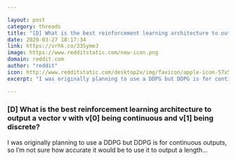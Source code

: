 ```yaml
---

layout: post
category: threads
title: "[D] What is the best reinforcement learning architecture to output a vector v with v[0] being continuous and v[1] being discrete?"
date: 2020-03-27 18:17:34
link: https://vrhk.co/33SymeJ
image: https://www.redditstatic.com/new-icon.png
domain: reddit.com
author: "reddit"
icon: http://www.redditstatic.com/desktop2x/img/favicon/apple-icon-57x57.png
excerpt: "I was originally planning to use a DDPG but DDPG is for continuous outputs, so I’m not sure how accurate it would be to use it to output a length..."

---
```


### [D] What is the best reinforcement learning architecture to output a vector v with v[0] being continuous and v[1] being discrete?

I was originally planning to use a DDPG but DDPG is for continuous outputs, so I’m not sure how accurate it would be to use it to output a length...